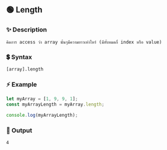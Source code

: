 ## 🟢 Length
### ✨ Description
```
คิดการ access ว่า array นั้นๆมีความยาวเท่าไหร่ (มีทั้งหมดกี่ index หรือ value)
```
### 💲 Syntax
```
[array].length
```
### ⚡ Example
```JavaScript
let myArray = [1, 9, 9, 1];
const myArrayLength = myArray.length;

console.log(myArrayLength);
```
### 🟰 Output
```bash
4
```